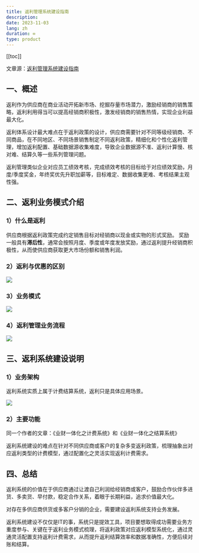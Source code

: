 ```yaml
---
title: 返利管理系统建设指南
description: 
date: 2023-11-03
lang: zh
duration: ∞
type: product
---
```

[[toc]]

文章源：[返利管理系统建设指南](https://www.woshipm.com/pd/5928134.html)

## 一、概述

返利作为供应商在商业活动开拓新市场、挖掘存量市场潜力，激励经销商的销售策略，返利利用得当可以提高经销商积极性，激发经销商的销售热情，实现企业利益最大化。

返利体系设计最大难点在于返利政策的设计，供应商需要针对不同等级经销商、不同商品，在不同地区、不同场景销售制定不同返利政策，精细化和个性化返利管理，增加返利配置、基础数据源收集难度，导致企业数据源不准、返利计算慢、核对难、结算久等一些系列管理问题。

返利管理类似企业对应员工绩效考核，完成绩效考核的目标给于对应绩效奖励，月度/季度奖金，年终奖优先升职加薪等，目标难定、数据收集更难、考核结果主观性强。

## 二、返利业务模式介绍

### 1）什么是返利

供应商根据返利政策完成约定销售目标对经销商以现金或实物的形式奖励。
奖励一般具有**滞后性**，通常会按照月度、季度或年度发放奖励，通过返利提升经销商积极性，从而使供应商获取更大市场份额和销售利润。

### 2）返利与优惠的区别

![](https://cdn.jsdelivr.net/gh/senong2000/image/20231103162506.png)

### 3）业务模式

![](https://cdn.jsdelivr.net/gh/senong2000/image/20231103162530.png)

### 4）返利管理业务流程

![](https://cdn.jsdelivr.net/gh/senong2000/image/20231103162600.png)

## 三、返利系统建设说明

### 1）业务架构

返利系统实质上属于计费结算系统，返利只是具体应用场景。

![](https://cdn.jsdelivr.net/gh/senong2000/image/20231103162717.png)

### 2）主要功能

同一个作者的文章：《业财一体化之计费系统》和《业财一体化之结算系统》

返利系统建设的难点在针对不同供应商或客户的复杂多变返利政策，梳理抽象出对应返利类型的计费模型，通过配置化之灵活实现返利计费需求。

## 四、总结

返利系统的价值在于供应商通过让渡自己利润给经销商或客户，鼓励合作伙伴多进货、多卖货、早付款，稳定合作关系，着眼于长期利益，追求价值最大化。

对存在多供应商供货或多客户分销的企业，需要建设返利系统支持业务发展。

返利系统建设不仅仅是IT的事，系统只是提效工具，项目要想取得成功需要业务方重度参与、关键在于返利业务模式梳理，将返利政策对应返利模型系统化，通过灵通灵活配置支持返利计费需求，从而提升返利结算效率和数据准确性，方便后续对账和结算。